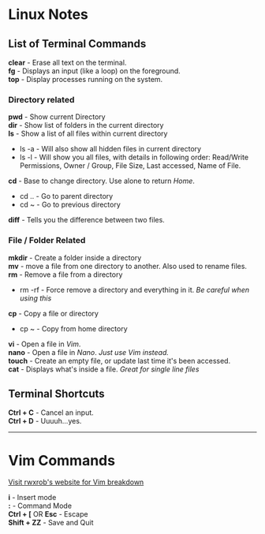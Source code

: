 # Linux Notes
## List of Terminal Commands

**clear** - Erase all text on the terminal.  
**fg** - Displays an input (like  a loop) on the foreground.  
**top** - Display processes running on the system.

### Directory related
**pwd** - Show current Directory  
**dir** - Show list of folders in the current directory  
**ls** - Show a list of all files within current directory
* ls -a - Will also show all hidden files in current directory
* ls -l - Will show you all files, with details in following order: Read/Write Permissions, Owner / Group, File Size, Last accessed, Name of File.

**cd** - Base to change directory. Use alone to return *Home*.
* cd .. - Go to parent directory
* cd ~ - Go to previous directory

**diff** - Tells you the difference between two files.

### File / Folder Related
**mkdir** - Create a folder inside a directory  
**mv** - move a file from one directory to another. Also used to rename files.  
**rm** - Remove a file from a directory
* rm -rf - Force remove a directory and everything in it. *Be careful when using this*

**cp** - Copy a file or directory
* cp ~ - Copy from home directory

**vi** - Open a file in *Vim*.  
**nano** - Open a file in *Nano*. *Just use Vim instead.*  
**touch** - Create an empty file, or update last time it's been accessed.  
**cat** - Displays what's inside a file. *Great for single line files*  

## Terminal Shortcuts

**Ctrl + C** - Cancel an input.  
**Ctrl + D** - Uuuuh...yes.

----

# Vim Commands

[Visit rwxrob's website for Vim breakdown](https://rwx.gg/vim)

**i** - Insert mode  
**:** - Command Mode  
**Ctrl + [** OR **Esc** - Escape  
**Shift + ZZ** - Save and Quit
